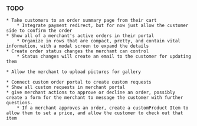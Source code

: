 ### TODO

    * Take customers to an order summary page from their cart
        * Integrate payment redirect, but for now just allow the customer side to confirm the order
    * Show all of a merchant's active orders in their portal
        * Organize in rows that are compact, pretty, and contain vital information, with a modal screen to expand the details
    * Create order status changes the merchant can control
        * Status changes will create an email to the customer for updating them

    * Allow the merchant to upload pictures for gallery

    * Connect custom order portal to create custom requests
    * Show all custom requests in merchant portal
    * give merchant actions to approve or decline an order, possibly create a form for the merchant to message the customer with further questions.
        * If a merchant approves an order, create a customProduct Item to allow them to set a price, and allow the customer to check out that item